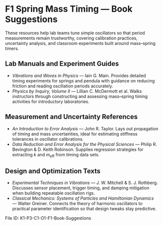 # F1 Spring Mass Timing — Book Suggestions

These resources help lab teams tune simple oscillators so that period measurements remain trustworthy, covering calibration practices, uncertainty analysis, and classroom experiments built around mass–spring timers.

## Lab Manuals and Experiment Guides
- *Vibrations and Waves in Physics* — Iain G. Main. Provides detailed timing experiments for springs and pendula with guidance on reducing friction and reading oscillation periods accurately.
- *Physics by Inquiry, Volume II* — Lillian C. McDermott et al. Walks instructors through constructing and assessing mass–spring timing activities for introductory laboratories.

## Measurement and Uncertainty References
- *An Introduction to Error Analysis* — John R. Taylor. Lays out propagation of timing and mass uncertainties, ideal for estimating stiffness tolerances in oscillator calibrations.
- *Data Reduction and Error Analysis for the Physical Sciences* — Philip R. Bevington & D. Keith Robinson. Supplies regression strategies for extracting $k$ and $m_{\text{eff}}$ from timing data sets.

## Design and Optimization Texts
- *Experimental Techniques in Vibrations* — J. W. Mitchell & S. J. Rothberg. Discusses sensor placement, trigger timing, and damping mitigation when building repeatable oscillation rigs.
- *Classical Mechanics: Systems of Particles and Hamiltonian Dynamics* — Walter Greiner. Connects the theory of harmonic oscillators to practical parameter identification so that design tweaks stay predictive.

File ID: K1-P3-C1-O1-F1-Book-Suggestions
